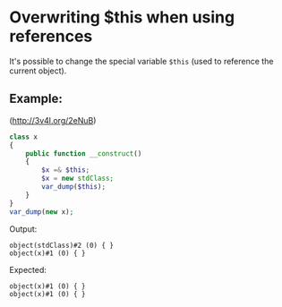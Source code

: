 Overwriting $this when using references
=======================================

It's possible to change the special variable `$this` (used to reference the current object).

Example:
--------
(http://3v4l.org/2eNuB)

```php
class x
{
    public function __construct()
    {
        $x =& $this;
        $x = new stdClass;
        var_dump($this);
    }
}
var_dump(new x);
```

Output:
```
object(stdClass)#2 (0) { }
object(x)#1 (0) { }
```

Expected:
```
object(x)#1 (0) { }
object(x)#1 (0) { }
```
